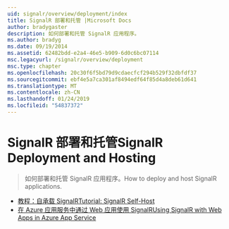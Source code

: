 ```yaml
---
uid: signalr/overview/deployment/index
title: SignalR 部署和托管 |Microsoft Docs
author: bradygaster
description: 如何部署和托管 SignalR 应用程序。
ms.author: bradyg
ms.date: 09/19/2014
ms.assetid: 62482bdd-e2a4-46e5-b909-6d0c6bc07114
msc.legacyurl: /signalr/overview/deployment
msc.type: chapter
ms.openlocfilehash: 20c30f6f5bd79d9cdaecfcf294b529f32dbfdf37
ms.sourcegitcommit: ebf4e5a7ca301af8494edf64f85d4a8deb61d641
ms.translationtype: MT
ms.contentlocale: zh-CN
ms.lasthandoff: 01/24/2019
ms.locfileid: "54837372"
---
```

<a name="signalr-deployment-and-hosting"></a><span data-ttu-id="c6c96-103">SignalR 部署和托管</span><span class="sxs-lookup"><span data-stu-id="c6c96-103">SignalR Deployment and Hosting</span></span>
====================
> <span data-ttu-id="c6c96-104">如何部署和托管 SignalR 应用程序。</span><span class="sxs-lookup"><span data-stu-id="c6c96-104">How to deploy and host SignalR applications.</span></span>


- [<span data-ttu-id="c6c96-105">教程：自承载 SignalR</span><span class="sxs-lookup"><span data-stu-id="c6c96-105">Tutorial: SignalR Self-Host</span></span>](tutorial-signalr-self-host.md)
- [<span data-ttu-id="c6c96-106">在 Azure 应用服务中通过 Web 应用使用 SignalR</span><span class="sxs-lookup"><span data-stu-id="c6c96-106">Using SignalR with Web Apps in Azure App Service</span></span>](using-signalr-with-azure-web-sites.md)
